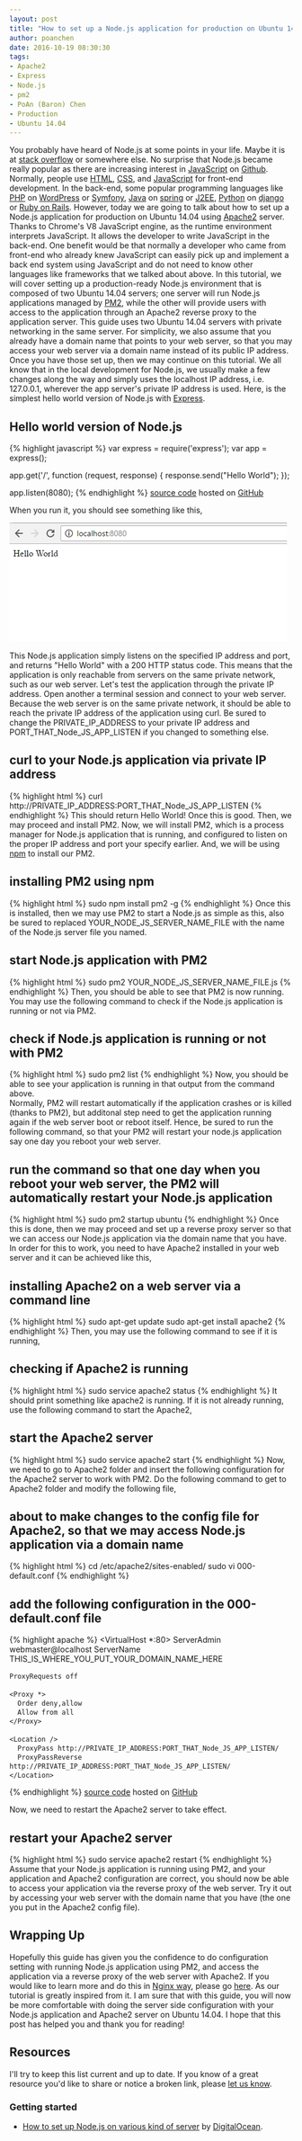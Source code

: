 ```yaml
---
layout: post
title: "How to set up a Node.js application for production on Ubuntu 14.04?"
author: poanchen
date: 2016-10-19 08:30:30
tags:
- Apache2
- Express
- Node.js
- pm2
- PoAn (Baron) Chen
- Production
- Ubuntu 14.04
---
```

You probably have heard of Node.js at some points in your life. Maybe it is at [stack overflow](http://stackoverflow.com/) or somewhere else. No surprise that Node.js became really popular as there are increasing interest in [JavaScript](http://githut.info/) on [Github](https://github.com/). Normally, people use [HTML](https://en.wikipedia.org/wiki/HTML), [CSS](https://en.wikipedia.org/wiki/Cascading_Style_Sheets), and [JavaScript](https://www.javascript.com/) for front-end development. In the back-end, some popular programming languages like [PHP](https://secure.php.net/) on [WordPress](https://wordpress.com/) or [Symfony](https://symfony.com/), [Java](https://en.wikipedia.org/wiki/Java_(programming_language)) on [spring](https://spring.io/) or [J2EE](http://www.theserverside.com/definition/J2EE-Java-2-Platform-Enterprise-Edition), [Python](https://www.python.org/) on [django](https://www.djangoproject.com/) or [Ruby on Rails](http://rubyonrails.org/). However, today we are going to talk about how to set up a Node.js application for production on Ubuntu 14.04 using [Apache2](https://httpd.apache.org/) server. Thanks to Chrome's V8 JavaScript engine, as the runtime environment interprets JavaScript. It allows the developer to write JavaScript in the back-end. One benefit would be that normally a developer who came from front-end who already knew JavaScript can easily pick up and implement a back end system using JavaScript and do not need to know other languages like frameworks that we talked about above. In this tutorial, we will cover setting up a production-ready Node.js environment that is composed of two Ubuntu 14.04 servers; one server will run Node.js applications managed by [PM2](http://pm2.keymetrics.io/), while the other will provide users with access to the application through an Apache2 reverse proxy to the application server. This guide uses two Ubuntu 14.04 servers with private networking in the same server. For simplicity, we also assume that you already have a domain name that points to your web server, so that you may access your web server via a domain name instead of its public IP address. Once you have those set up, then we may continue on this tutorial. We all know that in the local development for Node.js, we usually make a few changes along the way and simply uses the localhost IP address, i.e. 127.0.0.1, wherever the app server's private IP address is used. Here, is the simplest hello world version of Node.js with [Express](http://expressjs.com/).

## Hello world version of Node.js
{% highlight javascript %}
  var express = require('express');
  var app = express();

  app.get('/', function (request, response) {
    response.send("Hello World");
  });

  app.listen(8080);
{% endhighlight %}
<a href="https://github.com/poanchen/code-for-blog/blob/master/2016/10/19/how-to-set-up-a-node.js-application-for-production-on-ubuntu-14.04/server.js" target="_blank">source code</a> hosted on <a href="https://github.com" target="_blank">GitHub</a>

When you run it, you should see something like this,

<img src="/img/2016/10/19/how-to-set-up-a-node.js-application-for-production-on-ubuntu-14.04/hello world of nodejs.PNG" alt="chat example for hello world version"><br>

This Node.js application simply listens on the specified IP address and port, and returns "Hello World" with a 200 HTTP status code. This means that the application is only reachable from servers on the same private network, such as our web server. Let's test the application through the private IP address. Open another a terminal session and connect to your web server. Because the web server is on the same private network, it should be able to reach the private IP address of the application using curl. Be sured to change the PRIVATE_IP_ADDRESS to your private IP address and PORT_THAT_Node_JS_APP_LISTEN if you changed to something else.

## curl to your Node.js application via private IP address
{% highlight html %}
  curl http://PRIVATE_IP_ADDRESS:PORT_THAT_Node_JS_APP_LISTEN
{% endhighlight %}
This should return Hello World! Once this is good. Then, we may proceed and install PM2. Now, we will install PM2, which is a process manager for Node.js application that is running, and configured to listen on the proper IP address and port your specify earlier. And, we will be using [npm](https://www.npmjs.com/) to install our PM2.

## installing PM2 using npm
{% highlight html %}
  sudo npm install pm2 -g
{% endhighlight %}
Once this is installed, then we may use PM2 to start a Node.js as simple as this, also be sured to replaced YOUR_NODE_JS_SERVER_NAME_FILE with the name of the Node.js server file you named.

## start Node.js application with PM2
{% highlight html %}
  sudo pm2 YOUR_NODE_JS_SERVER_NAME_FILE.js
{% endhighlight %}
Then, you should be able to see that PM2 is now running. You may use the following command to check if the Node.js application is running or not via PM2.

## check if Node.js application is running or not with PM2
{% highlight html %}
  sudo pm2 list
{% endhighlight %}
Now, you should be able to see your application is running in that output from the command above.<br>Normally, PM2 will restart automatically if the application crashes or is killed (thanks to PM2), but additonal step need to get the application running again if the web server boot or reboot itself. Hence, be sured to run the following command, so that your PM2 will restart your node.js application say one day you reboot your web server.

## run the command so that one day when you reboot your web server, the PM2 will automatically restart your Node.js application
{% highlight html %}
  sudo pm2 startup ubuntu
{% endhighlight %}
Once this is done, then we may proceed and set up a reverse proxy server so that we can access our Node.js application via the domain name that you have. In order for this to work, you need to have Apache2 installed in your web server and it can be achieved like this,

## installing Apache2 on a web server via a command line
{% highlight html %}
  sudo apt-get update
  sudo apt-get install apache2
{% endhighlight %}
Then, you may use the following command to see if it is running,

## checking if Apache2 is running
{% highlight html %}
  sudo service apache2 status
{% endhighlight %}
It should print something like apache2 is running. If it is not already running, use the following command to start the Apache2,

## start the Apache2 server
{% highlight html %}
  sudo service apache2 start
{% endhighlight %}
Now, we need to go to Apache2 folder and insert the following configuration for the Apache2 server to work with PM2. Do the following command to get to Apache2 folder and modify the following file,

## about to make changes to the config file for Apache2, so that we may access Node.js application via a domain name
{% highlight html %}
  cd /etc/apache2/sites-enabled/
  sudo vi 000-default.conf
{% endhighlight %}

## add the following configuration in the 000-default.conf file
{% highlight apache %}
  <VirtualHost *:80>
    ServerAdmin webmaster@localhost
    ServerName THIS_IS_WHERE_YOU_PUT_YOUR_DOMAIN_NAME_HERE

    ProxyRequests off

    <Proxy *>
      Order deny,allow
      Allow from all
    </Proxy>

    <Location />
      ProxyPass http://PRIVATE_IP_ADDRESS:PORT_THAT_Node_JS_APP_LISTEN/
      ProxyPassReverse http://PRIVATE_IP_ADDRESS:PORT_THAT_Node_JS_APP_LISTEN/
    </Location>
  </VirtualHost>
{% endhighlight %}
<a href="https://github.com/poanchen/code-for-blog/blob/master/2016/10/19/how-to-set-up-a-node.js-application-for-production-on-ubuntu-14.04/000-default.conf" target="_blank">source code</a> hosted on <a href="https://github.com" target="_blank">GitHub</a>

Now, we need to restart the Apache2 server to take effect.

## restart your Apache2 server
{% highlight html %}
  sudo service apache2 restart
{% endhighlight %}
Assume that your Node.js application is running using PM2, and your application and Apache2 configuration are correct, you should now be able to access your application via the reverse proxy of the web server. Try it out by accessing your web server with the domain name that you have (the one you put in the Apache2 config file).

## Wrapping Up

Hopefully this guide has given you the confidence to do configuration setting with running Node.js application using PM2, and access the application via a reverse proxy of the web server with Apache2. If you would like to learn more and do this in [Nginx way](https://www.nginx.com/), please go [here](https://www.digitalocean.com/community/tutorials/how-to-set-up-a-node-js-application-for-production-on-ubuntu-14-04). As our tutorial is greatly inspired from it. I am sure that with this guide, you will now be more comfortable with doing the server side configuration with your Node.js application and Apache2 server on Ubuntu 14.04. I hope that this post has helped you and thank you for reading!

## Resources

I'll try to keep this list current and up to date. If you know of a great resource you'd like to share or notice a broken link, please [let us know](https://github.com/poanchen/poanchen.github.io/issues).

### Getting started

* [How to set up Node.js on various kind of server](https://www.digitalocean.com/community/tags/node-js?type=tutorials) by [DigitalOcean](https://www.digitalocean.com/).